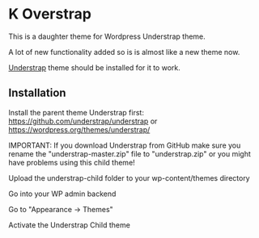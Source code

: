 # K Overstrap

This is a daughter theme for Wordpress Understrap theme.

A lot of new functionality added so is is almost like a new theme now.

<a href="https://github.com/understrap/understrap-child">Understrap</a> theme should be installed for it to work.  

## Installation
Install the parent theme Understrap first: https://github.com/understrap/understrap or https://wordpress.org/themes/understrap/

IMPORTANT: If you download Understrap from GitHub make sure you rename the "understrap-master.zip" file to "understrap.zip" or you might have problems using this child theme!

Upload the understrap-child folder to your wp-content/themes directory

Go into your WP admin backend

Go to "Appearance -> Themes"  

Activate the Understrap Child theme  
